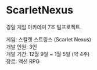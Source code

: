 # ScarletNexus

경일 게임 아카데미 7조 팀프로젝트.

게임: 스칼렛 스트링스 (Scarlet Nexus) <br>
개발 인원: 3인 <br>
개발 기간: 12월 9일 ~ 1월 5일 (약 4주) <br>
장르: 액션 RPG <br>
